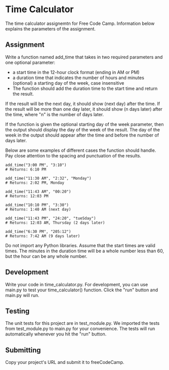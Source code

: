# Time Calculator
The time calculator assignemtn for Free Code Camp. Information below explains the parameters of the assignment.

## Assignment
Write a function named add_time that takes in two required parameters and one optional parameter:
- a start time in the 12-hour clock format (ending in AM or PM)
- a duration time that indicates the number of hours and minutes
(optional) a starting day of the week, case insensitive
- The function should add the duration time to the start time and return the result.

If the result will be the next day, it should show (next day) after the time. If the result will be more than one day later, it should show (n days later) after the time, where "n" is the number of days later.

If the function is given the optional starting day of the week parameter, then the output should display the day of the week of the result. The day of the week in the output should appear after the time and before the number of days later.

Below are some examples of different cases the function should handle. Pay close attention to the spacing and punctuation of the results.

    add_time("3:00 PM", "3:10")
    # Returns: 6:10 PM
    
    add_time("11:30 AM", "2:32", "Monday")
    # Returns: 2:02 PM, Monday
    
    add_time("11:43 AM", "00:20")
    # Returns: 12:03 PM
    
    add_time("10:10 PM", "3:30")
    # Returns: 1:40 AM (next day)

    add_time("11:43 PM", "24:20", "tueSday")
    # Returns: 12:03 AM, Thursday (2 days later)

    add_time("6:30 PM", "205:12")
    # Returns: 7:42 AM (9 days later)
    
Do not import any Python libraries. Assume that the start times are valid times. The minutes in the duration time will be a whole number less than 60, but the hour can be any whole number.

## Development
Write your code in time_calculator.py. For development, you can use main.py to test your time_calculator() function. Click the "run" button and main.py will run.

## Testing
The unit tests for this project are in test_module.py. We imported the tests from test_module.py to main.py for your convenience. The tests will run automatically whenever you hit the "run" button.

## Submitting
Copy your project's URL and submit it to freeCodeCamp.